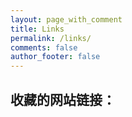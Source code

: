 ```yaml
---
layout: page_with_comment
title: Links
permalink: /links/
comments: false
author_footer: false
---
```

## 收藏的网站链接：
